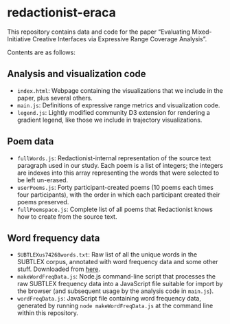 # redactionist-eraca
This repository contains data and code for the paper “Evaluating Mixed-Initiative Creative Interfaces via Expressive Range Coverage Analysis”.

Contents are as follows:

## Analysis and visualization code

* `index.html`: Webpage containing the visualizations that we include in the paper, plus several others.
* `main.js`: Definitions of expressive range metrics and visualization code.
* `legend.js`: Lightly modified community D3 extension for rendering a gradient legend, like those we include in trajectory visualizations.

## Poem data

* `fullWords.js`: Redactionist-internal representation of the source text paragraph used in our study. Each poem is a list of integers; the integers are indexes into this array representing the words that were selected to be left un-erased.
* `userPoems.js`: Forty participant-created poems (10 poems each times four participants), with the order in which each participant created their poems preserved.
* `fullPoemspace.js`: Complete list of all poems that Redactionist knows how to create from the source text.

## Word frequency data

* `SUBTLEXus74268words.txt`: Raw list of all the unique words in the SUBTLEX corpus, annotated with word frequency data and some other stuff. Downloaded from [here](https://www.ugent.be/pp/experimentele-psychologie/en/research/documents/subtlexus/overview.htm).
* `makeWordFreqData.js`: Node.js command-line script that processes the raw SUBTLEX frequency data into a JavaScript file suitable for import by the browser (and subsequent usage by the analysis code in `main.js`).
* `wordFreqData.js`: JavaScript file containing word frequency data, generated by running `node makeWordFreqData.js` at the command line within this repository.
